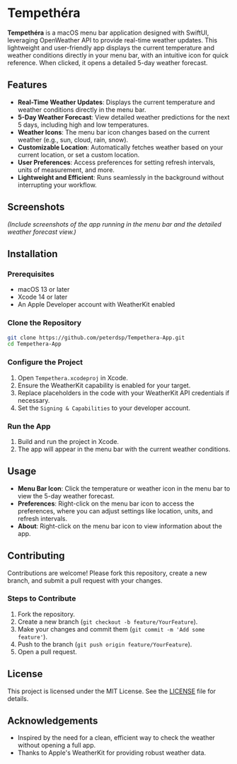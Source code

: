 # Tempethéra

**Tempethéra** is a macOS menu bar application designed with SwiftUI, leveraging OpenWeather API to provide real-time weather updates. This lightweight and user-friendly app displays the current temperature and weather conditions directly in your menu bar, with an intuitive icon for quick reference. When clicked, it opens a detailed 5-day weather forecast.

## Features

- **Real-Time Weather Updates**: Displays the current temperature and weather conditions directly in the menu bar.
- **5-Day Weather Forecast**: View detailed weather predictions for the next 5 days, including high and low temperatures.
- **Weather Icons**: The menu bar icon changes based on the current weather (e.g., sun, cloud, rain, snow).
- **Customizable Location**: Automatically fetches weather based on your current location, or set a custom location.
- **User Preferences**: Access preferences for setting refresh intervals, units of measurement, and more.
- **Lightweight and Efficient**: Runs seamlessly in the background without interrupting your workflow.

## Screenshots

*(Include screenshots of the app running in the menu bar and the detailed weather forecast view.)*

## Installation

### Prerequisites

- macOS 13 or later
- Xcode 14 or later
- An Apple Developer account with WeatherKit enabled

### Clone the Repository

```bash
git clone https://github.com/peterdsp/Tempethera-App.git
cd Tempethera-App
```

### Configure the Project

1. Open `Tempethera.xcodeproj` in Xcode.
2. Ensure the WeatherKit capability is enabled for your target.
3. Replace placeholders in the code with your WeatherKit API credentials if necessary.
4. Set the `Signing & Capabilities` to your developer account.

### Run the App

1. Build and run the project in Xcode.
2. The app will appear in the menu bar with the current weather conditions.

## Usage

- **Menu Bar Icon**: Click the temperature or weather icon in the menu bar to view the 5-day weather forecast.
- **Preferences**: Right-click on the menu bar icon to access the preferences, where you can adjust settings like location, units, and refresh intervals.
- **About**: Right-click on the menu bar icon to view information about the app.

## Contributing

Contributions are welcome! Please fork this repository, create a new branch, and submit a pull request with your changes.

### Steps to Contribute

1. Fork the repository.
2. Create a new branch (`git checkout -b feature/YourFeature`).
3. Make your changes and commit them (`git commit -m 'Add some feature'`).
4. Push to the branch (`git push origin feature/YourFeature`).
5. Open a pull request.

## License

This project is licensed under the MIT License. See the [LICENSE](LICENSE) file for details.

## Acknowledgements

- Inspired by the need for a clean, efficient way to check the weather without opening a full app.
- Thanks to Apple's WeatherKit for providing robust weather data.